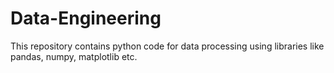 # Data-Engineering
This repository contains python code for data processing using libraries like pandas, numpy, matplotlib etc.
